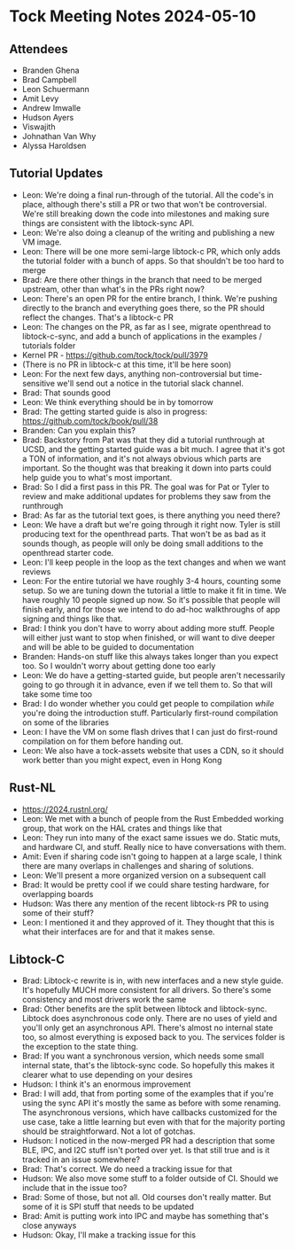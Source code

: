 # Tock Meeting Notes 2024-05-10

## Attendees
- Branden Ghena
- Brad Campbell
- Leon Schuermann
- Amit Levy
- Andrew Imwalle
- Hudson Ayers
- Viswajith
- Johnathan Van Why
- Alyssa Haroldsen


## Tutorial Updates
 * Leon: We're doing a final run-through of the tutorial. All the code's in place, although there's still a PR or two that won't be controversial. We're still breaking down the code into milestones and making sure things are consistent with the libtock-sync API.
 * Leon: We're also doing a cleanup of the writing and publishing a new VM image.
 * Leon: There will be one more semi-large libtock-c PR, which only adds the tutorial folder with a bunch of apps. So that shouldn't be too hard to merge
 * Brad: Are there other things in the branch that need to be merged upstream, other than what's in the PRs right now?
 * Leon: There's an open PR for the entire branch, I think. We're pushing directly to the branch and everything goes there, so the PR should reflect the changes. That's a libtock-c PR
 * Leon: The changes on the PR, as far as I see, migrate openthread to libtock-c-sync, and add a bunch of applications in the examples / tutorials folder
 * Kernel PR - https://github.com/tock/tock/pull/3979
 * (There is no PR in libtock-c at this time, it'll be here soon)
 * Leon: For the next few days, anything non-controversial but time-sensitive we'll send out a notice in the tutorial slack channel.
 * Brad: That sounds good
 * Leon: We think everything should be in by tomorrow
 * Brad: The getting started guide is also in progress: https://github.com/tock/book/pull/38
 * Branden: Can you explain this?
 * Brad: Backstory from Pat was that they did a tutorial runthrough at UCSD, and the getting started guide was a bit much. I agree that it's got a TON of information, and it's not always obvious which parts are important. So the thought was that breaking it down into parts could help guide you to what's most important.
 * Brad: So I did a first pass in this PR. The goal was for Pat or Tyler to review and make additional updates for problems they saw from the runthrough
 * Brad: As far as the tutorial text goes, is there anything you need there?
 * Leon: We have a draft but we're going through it right now. Tyler is still producing text for the openthread parts. That won't be as bad as it sounds though, as people will only be doing small additions to the openthread starter code.
 * Leon: I'll keep people in the loop as the text changes and when we want reviews
 * Leon: For the entire tutorial we have roughly 3-4 hours, counting some setup. So we are tuning down the tutorial a little to make it fit in time. We have roughly 10 people signed up now. So it's possible that people will finish early, and for those we intend to do ad-hoc walkthroughs of app signing and things like that.
 * Brad: I think you don't have to worry about adding more stuff. People will either just want to stop when finished, or will want to dive deeper and will be able to be guided to documentation
 * Branden: Hands-on stuff like this always takes longer than you expect too. So I wouldn't worry about getting done too early
 * Leon: We do have a getting-started guide, but people aren't necessarily going to go through it in advance, even if we tell them to. So that will take some time too
 * Brad: I do wonder whether you could get people to compilation _while_ you're doing the introduction stuff. Particularly first-round compilation on some of the libraries
 * Leon: I have the VM on some flash drives that I can just do first-round compilation on for them before handing out.
 * Leon: We also have a tock-assets website that uses a CDN, so it should work better than you might expect, even in Hong Kong


## Rust-NL
 * https://2024.rustnl.org/
 * Leon: We met with a bunch of people from the Rust Embedded working group, that work on the HAL crates and things like that
 * Leon: They run into many of the exact same issues we do. Static muts, and hardware CI, and stuff. Really nice to have conversations with them.
 * Amit: Even if sharing code isn't going to happen at a large scale, I think there are many overlaps in challenges and sharing of solutions.
 * Leon: We'll present a more organized version on a subsequent call
 * Brad: It would be pretty cool if we could share testing hardware, for overlapping boards
 * Hudson: Was there any mention of the recent libtock-rs PR to using some of their stuff?
 * Leon: I mentioned it and they approved of it. They thought that this is what their interfaces are for and that it makes sense.


## Libtock-C
 * Brad: Libtock-c rewrite is in, with new interfaces and a new style guide. It's hopefully MUCH more consistent for all drivers. So there's some consistency and most drivers work the same
 * Brad: Other benefits are the split between libtock and libtock-sync. Libtock does asynchronous code only. There are no uses of yield and you'll only get an asynchronous API. There's almost no internal state too, so almost everything is exposed back to you. The services folder is the exception to the state thing.
 * Brad: If you want a synchronous version, which needs some small internal state, that's the libtock-sync code. So hopefully this makes it clearer what to use depending on your desires
 * Hudson: I think it's an enormous improvement
 * Brad: I will add, that from porting some of the examples that if you're using the sync API it's mostly the same as before with some renaming. The asynchronous versions, which have callbacks customized for the use case, take a little learning but even with that for the majority porting should be straightforward. Not a lot of gotchas.
 * Hudson: I noticed in the now-merged PR had a description that some BLE, IPC, and I2C stuff isn't ported over yet. Is that still true and is it tracked in an issue somewhere?
 * Brad: That's correct. We do need a tracking issue for that
 * Hudson: We also move some stuff to a folder outside of CI. Should we include that in the issue too?
 * Brad: Some of those, but not all. Old courses don't really matter. But some of it is SPI stuff that needs to be updated
 * Brad: Amit is putting work into IPC and maybe has something that's close anyways
 * Hudson: Okay, I'll make a tracking issue for this


